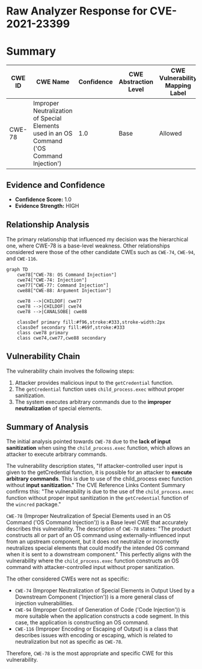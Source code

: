 # Raw Analyzer Response for CVE-2021-23399

# Summary
| CWE ID  | CWE Name  | Confidence | CWE Abstraction Level | CWE Vulnerability Mapping Label | CWE-Vulnerability Mapping Notes |
| ----------- | ----------- | ----------- | ----------- | ----------- | ----------- |
| CWE-78 | Improper Neutralization of Special Elements used in an OS Command ('OS Command Injection') | 1.0 | Base | Allowed | Primary CWE |

## Evidence and Confidence

*   **Confidence Score:** 1.0
*   **Evidence Strength:** HIGH

## Relationship Analysis
The primary relationship that influenced my decision was the hierarchical one, where CWE-78 is a base-level weakness. Other relationships considered were those of the other candidate CWEs such as `CWE-74`, `CWE-94`, and `CWE-116`.

```mermaid
graph TD
    cwe78["CWE-78: OS Command Injection"]
    cwe74["CWE-74: Injection"]
    cwe77["CWE-77: Command Injection"]
    cwe88["CWE-88: Argument Injection"]

    cwe78 -->|CHILDOF| cwe77
    cwe78 -->|CHILDOF| cwe74
    cwe78 -->|CANALSOBE| cwe88

    classDef primary fill:#f96,stroke:#333,stroke-width:2px
    classDef secondary fill:#69f,stroke:#333
    class cwe78 primary
    class cwe74,cwe77,cwe88 secondary
```

## Vulnerability Chain
The vulnerability chain involves the following steps:
1.  Attacker provides malicious input to the `getCredential` function.
2.  The `getCredential` function uses `child_process.exec` without proper sanitization.
3.  The system executes arbitrary commands due to the **improper neutralization** of special elements.

## Summary of Analysis
The initial analysis pointed towards `CWE-78` due to the **lack of input sanitization** when using the `child_process.exec` function, which allows an attacker to execute arbitrary commands.

The vulnerability description states, "If attacker-controlled user input is given to the getCredential function, it is possible for an attacker to **execute arbitrary commands**. This is due to use of the child_process exec function without **input sanitization**." The CVE Reference Links Content Summary confirms this: "The vulnerability is due to the use of the `child_process.exec` function without proper input sanitization in the `getCredential` function of the `wincred` package."

`CWE-78` (Improper Neutralization of Special Elements used in an OS Command ('OS Command Injection')) is a Base level CWE that accurately describes this vulnerability. The description of `CWE-78` states: "The product constructs all or part of an OS command using externally-influenced input from an upstream component, but it does not neutralize or incorrectly neutralizes special elements that could modify the intended OS command when it is sent to a downstream component." This perfectly aligns with the vulnerability where the `child_process.exec` function constructs an OS command with attacker-controlled input without proper sanitization.

The other considered CWEs were not as specific:
*   `CWE-74` (Improper Neutralization of Special Elements in Output Used by a Downstream Component ('Injection')) is a more general class of injection vulnerabilities.
*   `CWE-94` (Improper Control of Generation of Code ('Code Injection')) is more suitable when the application constructs a code segment. In this case, the application is constructing an OS command.
*   `CWE-116` (Improper Encoding or Escaping of Output) is a class that describes issues with encoding or escaping, which is related to neutralization but not as specific as `CWE-78`.

Therefore, `CWE-78` is the most appropriate and specific CWE for this vulnerability.